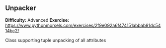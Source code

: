 ## Unpacker
**Difficulty:** Advanced
**Exercise:** https://www.pythonmorsels.com/exercises/2f9e092a6f474151abbab81dc5414bc2/

Class supporting tuple unpacking of all attributes
    